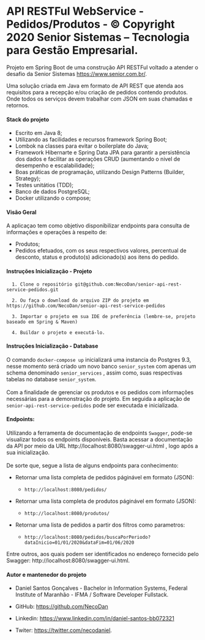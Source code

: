 # API RESTFul WebService - Pedidos/Produtos - © Copyright 2020 Senior Sistemas – Tecnologia para Gestão Empresarial.
  Projeto em Spring Boot de uma construção API RESTFul voltado a atender o desafio da Senior Sistemas <link>https://www.senior.com.br/.
   
  Uma solução criada em Java em formato de API REST que atenda aos requisitos para a recepção e/ou criação de pedidos contendo produtos. Onde todos os serviços devem trabalhar com JSON em suas chamadas e retornos.

 #### Stack do projeto
  - Escrito em Java 8;
  - Utilizando as facilidades e recursos framework Spring Boot;
  - Lombok na classes para evitar o boilerplate do Java;
  - Framework Hibernarte e Spring Data JPA para garantir a persistência dos dados e facilitar as operações CRUD (aumentando o nivel de desempenho e escalabilidade);
  - Boas práticas de programação, utilizando Design Patterns (Builder, Strategy);
  - Testes unitátios (TDD);
  - Banco de dados PostgreSQL;
  - Docker utilizando o compose;
  
  #### Visão Geral
  
  A aplicaçao tem como objetivo disponibilizar endpoints para consulta de informações e operações à respeito de:
  - Produtos;
  - Pedidos efetuados, com os seus respectivos valores, percentual de desconto, status e produto(s) adicionado(s) aos itens do pedido. 
  
  #### Instruções Inicialização - Projeto
    
      1. Clone o repositório git@github.com:NecoDan/senior-api-rest-service-pedidos.git
      
      2. Ou faça o download do arquivo ZIP do projeto em https://github.com/NecoDan/senior-api-rest-service-pedidos
          
      3. Importar o projeto em sua IDE de preferência (lembre-se, projeto baseado em Spring & Maven)
      
      4. Buildar o projeto e executá-lo.
    
  #### Instruções Inicialização - Database
  
 O comando ```docker-compose up``` inicializará uma instancia do Postgres 9.3, nesse momento será criado um novo banco ```senior_system``` com apenas um schema denominado ```senior_services``` , assim como, suas respectivas tabelas no database ```senior_system```. 
 <br><br>Com a finalidade de gerenciar os produtos e os pedidos com informações necessárias para a demonstração do projeto. Em seguida a aplicação de ```  senior-api-rest-service-pedidos``` pode ser executada e inicializada.
 
 
  #### Endpoints: 
  
  Utilizando a ferramenta de documentação de endpoints ```Swagger```, pode-se visualizar todos os endpoints disponíveis. Basta acessar a documentação da API por meio da URL <link>http://localhost:8080/swagger-ui.html , logo após a sua inicialização. <br><br> 
  De sorte que, segue a lista de alguns endpoints para conhecimento: 
  
  - Retornar uma lista completa de pedidos páginável em formato (JSON):
    - `http://localhost:8080/pedidos/`

 - Retornar uma lista completa de produtos páginável em formato (JSON):
   - `http://localhost:8080/produtos/`
  
 - Retornar uma lista de pedidos a partir dos filtros como parametros:   
     - `http://localhost:8080/pedidos/buscaPorPeriodo?dataInicio=01/01/2020&dataFim=01/06/2020`
     
 Entre outros, aos quais podem ser identificados no endereço fornecido pelo Swagger: <link>http://localhost:8080/swagger-ui.html.


  
 #### Autor e mantenedor do projeto
 - Daniel Santos Gonçalves - Bachelor in Information Systems, Federal Institute of Maranhão - IFMA / Software Developer Fullstack.
 - GitHub: https://github.com/NecoDan
 
 - Linkedin: <link>https://www.linkedin.com/in/daniel-santos-bb072321 
 - Twiter: <link>https://twitter.com/necodaniel.
